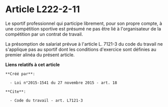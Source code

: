 # Article L222-2-11

Le sportif professionnel qui participe librement, pour son propre compte, à une compétition sportive est présumé ne pas être
lié à l'organisateur de la compétition par un contrat de travail.

La présomption de salariat prévue à l'article L. 7121-3 du code du travail ne s'applique pas au sportif dont les conditions
d'exercice sont définies au premier alinéa du présent article.

**Liens relatifs à cet article**

	**Créé par**:

	  - Loi n°2015-1541 du 27 novembre 2015 - art. 18

	**Cite**:

	  - Code du travail - art. L7121-3
